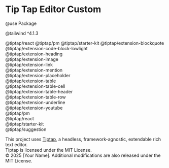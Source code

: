 # Tip Tap Editor Custom

@use Package

@tailwind ^4.1.3

@tiptap/react @tiptap/pm @tiptap/starter-kit
@tiptap/extension-blockquote \
@tiptap/extension-code-block-lowlight \
@tiptap/extension-heading \
@tiptap/extension-image \
@tiptap/extension-link \
@tiptap/extension-mention \
@tiptap/extension-placeholder \
@tiptap/extension-table \
@tiptap/extension-table-cell \
@tiptap/extension-table-header \
@tiptap/extension-table-row \
@tiptap/extension-underline \
@tiptap/extension-youtube \
@tiptap/pm \
@tiptap/react \
@tiptap/starter-kit \
@tiptap/suggestion

This project uses [Tiptap](https://tiptap.dev), a headless, framework-agnostic, extendable rich text editor.  
Tiptap is licensed under the MIT License.  
© 2025 [Your Name]. Additional modifications are also released under the MIT License.
